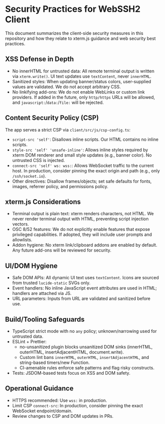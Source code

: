# Security Practices for WebSSH2 Client

This document summarizes the client-side security measures in this repository and how they relate to xterm.js guidance and web security best practices.

## XSS Defense in Depth

- No innerHTML for untrusted data: All remote terminal output is written via `xterm.write()`. UI text updates use `textContent`, never `innerHTML`.
- Sanitized styles: When updating banner/status colors, user-supplied values are validated. We do not accept arbitrary CSS.
- No linkifying add-ons: We do not enable WebLinks or custom link providers. If added in the future, only `http/https` URLs will be allowed, and `javascript:`/`data:`/`file:` will be rejected.

## Content Security Policy (CSP)

The app serves a strict CSP via `client/src/js/csp-config.ts`:

- `script-src 'self'`: Disallows inline scripts. Our HTML contains no inline scripts.
- `style-src 'self' 'unsafe-inline'`: Allows inline styles required by xterm DOM renderer and small style updates (e.g., banner color). No untrusted CSS is injected.
- `connect-src 'self' ws: wss:`: Allows WebSocket traffic to the current host. In production, consider pinning the exact origin and path (e.g., only `/ssh/socket.io`).
- Other directives: Disallow frames/objects; set safe defaults for fonts, images, referrer policy, and permissions policy.

## xterm.js Considerations

- Terminal output is plain text: xterm renders characters, not HTML. We never render terminal output with HTML, preventing script injection vectors.
- OSC 8/52 features: We do not explicitly enable features that expose privileged capabilities. If adopted, they will include user prompts and allowlists.
- Addon hygiene: No xterm link/clipboard addons are enabled by default. Any future add-ons will be reviewed for security.

## UI/DOM Hygiene

- Safe DOM APIs: All dynamic UI text uses `textContent`. Icons are sourced from trusted `lucide-static` SVGs only.
- Event handlers: No inline JavaScript event attributes are used in HTML; handlers are attached via JS.
- URL parameters: Inputs from URL are validated and sanitized before use.

## Build/Tooling Safeguards

- TypeScript strict mode with no `any` policy; unknown/narrowing used for untrusted data.
- ESLint + Prettier:
  - no-unsanitized plugin blocks unsanitized DOM sinks (innerHTML, outerHTML, insertAdjacentHTML, document.write).
  - Custom lint bans `innerHTML`, `outerHTML`, `insertAdjacentHTML`, and string-based timers/new Function.
  - CI-amenable rules enforce safe patterns and flag risky constructs.
- Tests: JSDOM-based tests focus on XSS and DOM safety.

## Operational Guidance

- HTTPS recommended: Use `wss:` in production.
- Limit CSP `connect-src`: In production, consider pinning the exact WebSocket endpoint/domain.
- Review changes to CSP and DOM updates in PRs.
